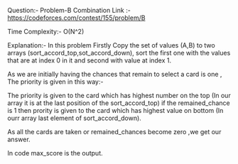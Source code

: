 Question:- Problem-B Combination
Link :-https://codeforces.com/contest/155/problem/B

Time Complexity:- O(N^2)

Explanation:-
In this problem Firstly Copy the set of values (A,B) to two arrays
(sort_accord_top,sot_accord_down), sort the first one with the values 
that are at index 0 in it and second with value at index 1.

As we are initially having the chances that remain to select a card is one ,
The priority is given in this way:-


The priority is 
given to the card which has highest number on the top (In our array it is at the last position of the sort_accord_top)
if the remained_chance is 1 then prority is given to the card which has highest value on bottom
(In ourr array last element of sort_accord_down).

As all the cards are taken or remained_chances become zero ,we get our answer.



In code max_score is the output. 

 

